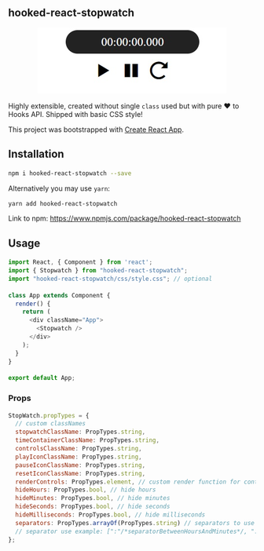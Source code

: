 ## hooked-react-stopwatch

<p align="center">
  <img src="https://github.com/Bajtas/bjts-react-stopwatch/blob/master/images/stopwatch.jpg?raw=true" alt="How component looks"/>
</p>

Highly extensible, created without single `class` used but with pure :heart: to Hooks API.
Shipped with basic CSS style!

This project was bootstrapped with [Create React App](https://github.com/facebookincubator/create-react-app).

## Installation

```sh
npm i hooked-react-stopwatch --save
```

Alternatively you may use `yarn`:

```sh
yarn add hooked-react-stopwatch
```
Link to npm:
https://www.npmjs.com/package/hooked-react-stopwatch

## Usage

```javascript
import React, { Component } from 'react';
import { Stopwatch } from "hooked-react-stopwatch";
import "hooked-react-stopwatch/css/style.css"; // optional

class App extends Component {
  render() {
    return (
      <div className="App">
        <Stopwatch />
      </div>
    );
  }
}

export default App;
```

### Props

```javascript
StopWatch.propTypes = {
  // custom classNames
  stopwatchClassName: PropTypes.string,
  timeContainerClassName: PropTypes.string,
  controlsClassName: PropTypes.string,
  playIconClassName: PropTypes.string,
  pauseIconClassName: PropTypes.string,
  resetIconClassName: PropTypes.string,
  renderControls: PropTypes.element, // custom render function for controls section
  hideHours: PropTypes.bool, // hide hours
  hideMinutes: PropTypes.bool, // hide minutes
  hideSeconds: PropTypes.bool, // hide seconds
  hideMilliseconds: PropTypes.bool, // hide milliseconds
  separators: PropTypes.arrayOf(PropTypes.string) // separators to use between hours/minutes/seconds/milliseconds
  // separator use example: [":"/*separatorBetweenHoursAndMinutes*/, ":"/*separatorBetweenMinutesAndSeconds*/, "."/*separatorBetweenSecondsAndMilliseconds*/]
};
```
